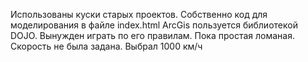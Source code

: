 Использованы куски старых проектов. Собственно код для моделирования в файле index.html
ArcGis пользуется библиотекой DOJO. Вынужден играть по его правилам.
Пока простая ломаная.
Скорость не была задана. Выбрал 1000 км/ч
